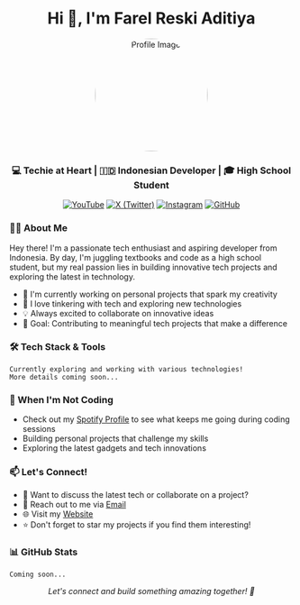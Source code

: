 <h1 align="center">Hi 👋, I'm Farel Reski Aditiya</h1>

<div align="center">
  <img src="photo-profile.jpg" alt="Profile Image" width="200" style="border-radius: 50%"/>
  
  ### 💻 Techie at Heart | 🇮🇩 Indonesian Developer | 🎓 High School Student
  
  [![YouTube](https://img.shields.io/badge/YouTube-%23FF0000.svg?style=for-the-badge&logo=YouTube&logoColor=white)](https://www.youtube.com/@Farel_RA)
  [![X (Twitter)](https://img.shields.io/badge/X-%23000000.svg?style=for-the-badge&logo=X&logoColor=white)](https://twitter.com/FarelRA_)
  [![Instagram](https://img.shields.io/badge/Instagram-%23E4405F.svg?style=for-the-badge&logo=Instagram&logoColor=white)](https://www.instagram.com/the_farelra)
  [![GitHub](https://img.shields.io/badge/GitHub-%23121011.svg?style=for-the-badge&logo=github&logoColor=white)](https://github.com/FarelRA)
</div>

### 👨‍💻 About Me

Hey there! I'm a passionate tech enthusiast and aspiring developer from Indonesia. By day, I'm juggling textbooks and code as a high school student, but my real passion lies in building innovative tech projects and exploring the latest in technology.

- 🔭 I'm currently working on personal projects that spark my creativity
- 🌱 I love tinkering with tech and exploring new technologies
- 💡 Always excited to collaborate on innovative ideas
- 🎯 Goal: Contributing to meaningful tech projects that make a difference

### 🛠️ Tech Stack & Tools

```text
Currently exploring and working with various technologies!
More details coming soon...
```

### 🎵 When I'm Not Coding

- Check out my [Spotify Profile](https://open.spotify.com/user/31omv4oxyhyat7bw267nq4bvdt2y) to see what keeps me going during coding sessions
- Building personal projects that challenge my skills
- Exploring the latest gadgets and tech innovations

### 📫 Let's Connect!

- 💬 Want to discuss the latest tech or collaborate on a project?
- 📧 Reach out to me via [Email](mailto:farel@farel.my.id)
- 🌐 Visit my [Website](https://farelra.github.io/profile)
- ⭐ Don't forget to star my projects if you find them interesting!

### 📊 GitHub Stats

```text
Coming soon...
```

<div align="center">
  <i>Let's connect and build something amazing together! 🚀</i>
</div>

